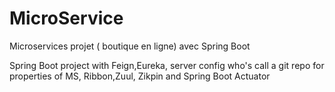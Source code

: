 # MicroService
Microservices projet ( boutique en ligne) avec Spring Boot

Spring Boot project with Feign,Eureka, server config who's call a git repo for properties of MS, Ribbon,Zuul, Zikpin and Spring Boot Actuator
